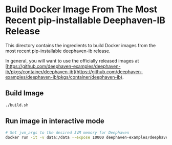 # Build Docker Image From The Most Recent pip-installable Deephaven-IB Release

This directory contains the ingredients to build Docker images from the most recent pip-installable deephaven-ib release.

In general, you will want to use the officially released images at [https://github.com/deephaven-examples/deephaven-ib/pkgs/container/deephaven-ib](https://github.com/deephaven-examples/deephaven-ib/pkgs/container/deephaven-ib).

## Build Image

```bash
./build.sh
```

## Run image in interactive mode

```bash
# Set jvm_args to the desired JVM memory for Deephaven
docker run -it -v data:/data --expose 10000 deephaven-examples/deephaven-ib:release python3 -i -c "from deephaven_server import Server; _server = Server(port=10000, jvm_args=['-Xmx4g']); _server.start()"
```
